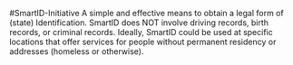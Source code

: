 #SmartID-Initiative
A simple and effective means to obtain a legal form of (state) Identification. SmartID does NOT involve driving records, birth records, or criminal records.  Ideally, SmartID could be used at specific locations that offer services for people without permanent residency or addresses (homeless or otherwise). 
